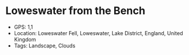# Loweswater from the Bench

- GPS: 1,1
- Location: Loweswater Fell, Loweswater, Lake District, England, United Kingdom
- Tags: Landscape, Clouds
